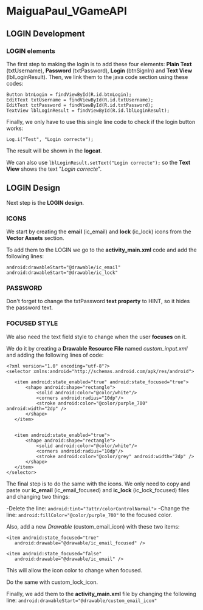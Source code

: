 # MaiguaPaul_VGameAPI
## LOGIN Development

### LOGIN elements
The first step to making the login is to add these four elements: **Plain Text** (txtUsername), **Password** (txtPassword), **Login** (btnSignIn) and **Text View** (lblLoginResult).
Then, we link them to the java code section using these codes:

```
Button btnLogin = findViewById(R.id.btnLogin);
EditText txtUsername = findViewById(R.id.txtUsername);
EditText txtPassword = findViewById(R.id.txtPassword);
TextView lblLoginResult = findViewById(R.id.lblLoginResult);
```

Finally, we only have to use this single line code to check if the login button works:

`Log.i("Test", "Login correcte");`

The result will be shown in the **logcat**.

We can also use `lblLoginResult.setText("Login correcte");` so the **Text View** shows the text "_Login correcte_".

## LOGIN Design
Next step is the **LOGIN design**.

### ICONS
We start by creating the **email** (ic_email) and **lock** (ic_lock) icons from the **Vector Assets** section.

To add them to the LOGIN we go to the **activity_main.xml** code and add the following lines:
```
android:drawableStart="@drawable/ic_email"
android:drawableStart="@drawable/ic_lock"
```

### PASSWORD
Don't forget to change the txtPassword **text property** to HINT, so it hides the password text.

### FOCUSED STYLE
We also need the text field style to change when the user **focuses** on it.

We do it by creating a **Drawable Resource File** named *custom_input.xml* and adding the following lines of code:

```
<?xml version="1.0" encoding="utf-8"?>
<selector xmlns:android="http://schemas.android.com/apk/res/android">
 
   <item android:state_enabled="true" android:state_focused="true">
       <shape android:shape="rectangle">
           <solid android:color="@color/white"/>
           <corners android:radius="10dp"/>
           <stroke android:color="@color/purple_700" android:width="2dp" />
       </shape>
   </item>


   <item android:state_enabled="true">
       <shape android:shape="rectangle">
           <solid android:color="@color/white"/>
           <corners android:radius="10dp"/>
           <stroke android:color="@color/grey" android:width="2dp" />
       </shape>
   </item>
</selector>
```

The final step is to do the same with the icons.
We only need to copy and paste our **ic_email** (ic_email_focused) and **ic_lock** (ic_lock_focused) files and changing two things:

-Delete the line: `android:tint="?attr/colorControlNormal">`
-Change the line: `android:fillColor="@color/purple_700"` to the focused color.

Also, add a new _Drawable_ (custom_email_icon) with these two items:

```
<item android:state_focused="true"
   android:drawable="@drawable/ic_email_focused" />

<item android:state_focused="false"
   android:drawable="@drawable/ic_email" />
```
This will allow the icon color to change when focused.

Do the same with custom_lock_icon.

Finally, we add them to the **activity_main.xml** file by changing the following line:
`android:drawableStart="@drawable/custom_email_icon"`

